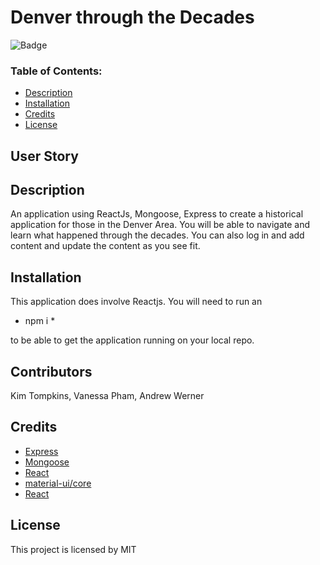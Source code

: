 # Denver through the Decades

![Badge](https://img.shields.io/static/v1?label=License&message=MIT&color=9cf)

### Table of Contents:
* [Description](##-Description)
* [Installation](##-Installation)
* [Credits](##-Credits)
* [License](##-License)

## User Story



## Description

An application using ReactJs, Mongoose, Express to create a historical application for those in the Denver Area. You will be able to navigate and learn what happened through the decades. You can also log in and add content and update the content as you see fit.

## Installation

This application does involve Reactjs. You will need to run an 

* npm i * 

to be able to get the application running on your local repo.


## Contributors
Kim Tompkins, Vanessa Pham, Andrew Werner

## Credits

* [Express](https://www.npmjs.com/package/express)
* [Mongoose](https://www.npmjs.com/package/mongoose)
* [React]()
* [material-ui/core](https://www.npmjs.com/package/@material-ui/core)
* [React](https://www.npmjs.com/package/morgan)


## License

This project is licensed by MIT
